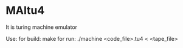 # MAItu4
It is turing machine emulator

Use:
for build:
make
for run:
./machine <code_file>.tu4 < <tape_file>

